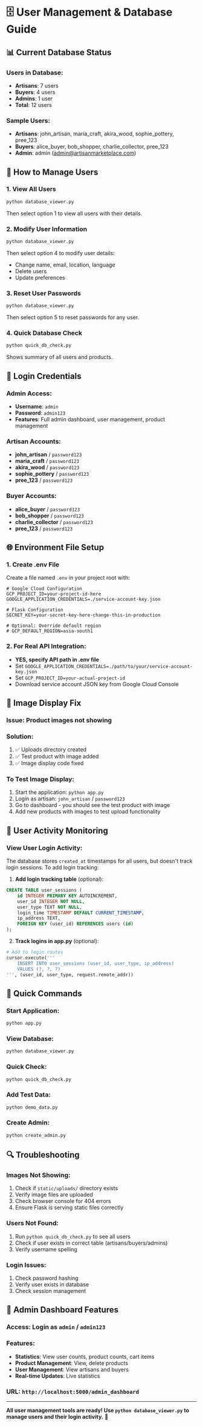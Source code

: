 # 🗄️ User Management & Database Guide

## 📊 Current Database Status

### **Users in Database:**
- **Artisans**: 7 users
- **Buyers**: 4 users  
- **Admins**: 1 user
- **Total**: 12 users

### **Sample Users:**
- **Artisans**: john_artisan, maria_craft, akira_wood, sophie_pottery, pree_123
- **Buyers**: alice_buyer, bob_shopper, charlie_collector, pree_123
- **Admin**: admin (admin@artisanmarketplace.com)

## 🔧 How to Manage Users

### **1. View All Users**
```bash
python database_viewer.py
```
Then select option 1 to view all users with their details.

### **2. Modify User Information**
```bash
python database_viewer.py
```
Then select option 4 to modify user details:
- Change name, email, location, language
- Delete users
- Update preferences

### **3. Reset User Passwords**
```bash
python database_viewer.py
```
Then select option 5 to reset passwords for any user.

### **4. Quick Database Check**
```bash
python quick_db_check.py
```
Shows summary of all users and products.

## 🔑 Login Credentials

### **Admin Access:**
- **Username**: `admin`
- **Password**: `admin123`
- **Features**: Full admin dashboard, user management, product management

### **Artisan Accounts:**
- **john_artisan** / `password123`
- **maria_craft** / `password123`
- **akira_wood** / `password123`
- **sophie_pottery** / `password123`
- **pree_123** / `password123`

### **Buyer Accounts:**
- **alice_buyer** / `password123`
- **bob_shopper** / `password123`
- **charlie_collector** / `password123`
- **pree_123** / `password123`

## 🌐 Environment File Setup

### **1. Create .env File**
Create a file named `.env` in your project root with:

```env
# Google Cloud Configuration
GCP_PROJECT_ID=your-project-id-here
GOOGLE_APPLICATION_CREDENTIALS=./service-account-key.json

# Flask Configuration
SECRET_KEY=your-secret-key-here-change-this-in-production

# Optional: Override default region
# GCP_DEFAULT_REGION=asia-south1
```

### **2. For Real API Integration:**
- **YES, specify API path in .env file**
- Set `GOOGLE_APPLICATION_CREDENTIALS=./path/to/your/service-account-key.json`
- Set `GCP_PROJECT_ID=your-actual-project-id`
- Download service account JSON key from Google Cloud Console

## 📸 Image Display Fix

### **Issue**: Product images not showing
### **Solution**: 
1. ✅ Uploads directory created
2. ✅ Test product with image added
3. ✅ Image display code fixed

### **To Test Image Display:**
1. Start the application: `python app.py`
2. Login as artisan: `john_artisan` / `password123`
3. Go to dashboard - you should see the test product with image
4. Add new products with images to test upload functionality

## 🎯 User Activity Monitoring

### **View User Login Activity:**
The database stores `created_at` timestamps for all users, but doesn't track login sessions. To add login tracking:

1. **Add login tracking table** (optional):
```sql
CREATE TABLE user_sessions (
    id INTEGER PRIMARY KEY AUTOINCREMENT,
    user_id INTEGER NOT NULL,
    user_type TEXT NOT NULL,
    login_time TIMESTAMP DEFAULT CURRENT_TIMESTAMP,
    ip_address TEXT,
    FOREIGN KEY (user_id) REFERENCES users (id)
);
```

2. **Track logins in app.py** (optional):
```python
# Add to login routes
cursor.execute('''
    INSERT INTO user_sessions (user_id, user_type, ip_address)
    VALUES (?, ?, ?)
''', (user_id, user_type, request.remote_addr))
```

## 🚀 Quick Commands

### **Start Application:**
```bash
python app.py
```

### **View Database:**
```bash
python database_viewer.py
```

### **Quick Check:**
```bash
python quick_db_check.py
```

### **Add Test Data:**
```bash
python demo_data.py
```

### **Create Admin:**
```bash
python create_admin.py
```

## 🔍 Troubleshooting

### **Images Not Showing:**
1. Check if `static/uploads/` directory exists
2. Verify image files are uploaded
3. Check browser console for 404 errors
4. Ensure Flask is serving static files correctly

### **Users Not Found:**
1. Run `python quick_db_check.py` to see all users
2. Check if user exists in correct table (artisans/buyers/admins)
3. Verify username spelling

### **Login Issues:**
1. Check password hashing
2. Verify user exists in database
3. Check session management

## 📱 Admin Dashboard Features

### **Access**: Login as `admin` / `admin123`

### **Features:**
- **Statistics**: View user counts, product counts, cart items
- **Product Management**: View, delete products
- **User Management**: View artisans and buyers
- **Real-time Updates**: Live statistics

### **URL**: `http://localhost:5000/admin_dashboard`

---

**All user management tools are ready! Use `python database_viewer.py` to manage users and their login activity.** 🎉

